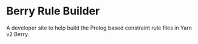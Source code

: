 Berry Rule Builder
==================

A developer site to help build the Prolog based constraint rule files in Yarn v2 Berry.
